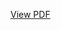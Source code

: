 [View PDF](https://github.com/ken011001/weichao_guo/blob/main/ECO_30100_Final_Makup_Spring_2025.pdf)
